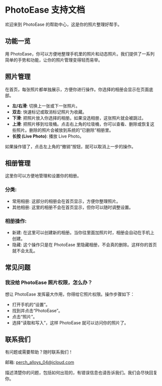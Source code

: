 # PhotoEase 支持文档

欢迎来到 PhotoEase 的帮助中心，这是你的照片整理好帮手。

## 功能一览

用 PhotoEase，你可以方便地整理手机里的照片和动态照片。我们提供了一系列简单的手势和功能，让你的照片管理变得轻而易举。

## 照片管理
在首页，每张照片都单独展示，方便你进行操作。你选择的相册会显示在页面底部。

- **左/右滑**: 切换上一张或下一张照片。
- **双击**: 快速标记或取消标记照片为收藏。
- **下滑**: 把照片放入你选择的相册。如果没选相册，这张照片就会被跳过。
- **上滑**: 把照片移到垃圾桶。点击右上角的垃圾桶，你可以查看、删除或恢复这些照片。删除的照片会被放到系统的“已删除”相册里。
- **长按 (Live Photo)**: 播放 Live Photo。

如果操作错了，点击左上角的“撤销”按钮，就可以取消上一步的操作。

## 相册管理
这里你可以方便地管理和设置你的相册。

### 分类:

- 常用相册: 这部分的相册会在首页显示，方便你整理照片。
- 其他相册: 这里的相册不会在首页显示，但你可以随时调整设置。
### 相册操作:

- 新建: 在这里可以创建新的相册。当你往里面加照片时，相册会自动在手机上创建。
- 隐藏: 这个操作只是在 PhotoEase 里隐藏相册，不会真的删除。这样你的首页就不会太乱。
## 常见问题

### 我没给 PhotoEase 照片权限，怎么办？
想让 PhotoEase 发挥最大作用，你得给它照片权限。操作步骤如下：

- 打开手机的“设置”。
- 找到并点击“PhotoEase”。
- 点击“照片”。
- 选择“读取和写入”，这样 PhotoEase 就可以访问你的照片了。
## 联系我们

有问题或需要帮助？随时联系我们！

邮箱: perch_alloys_04@icloud.com

描述清楚你的问题，包括如何出现的，有错误信息也请告诉我们。我们会尽快回复你。

